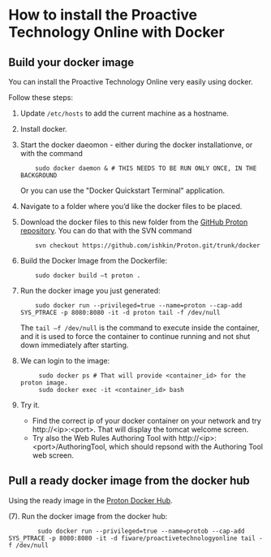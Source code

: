 # How to install the Proactive Technology Online with Docker

## Build your docker image

You can install the Proactive Technology Online very easily using docker. 

Follow these steps:

1.  Update `/etc/hosts` to add the current machine as a hostname.

2.	Install docker. 
3.	Start the docker daeomon - either during the docker installationve, or with the command

            sudo docker daemon & # THIS NEEDS TO BE RUN ONLY ONCE, IN THE BACKGROUND
    
    Or you can use the "Docker Quickstart Terminal" application.

4.	Navigate to a folder where you’d like the docker files to be placed.

5.	Download the docker files to this new folder from the [GitHub Proton repository](https://github.com/ishkin/Proton/tree/master/docker). You can do that with the SVN command

            svn checkout https://github.com/ishkin/Proton.git/trunk/docker

6.	Build the Docker Image from the Dockerfile:

            sudo docker build –t proton .

7.	Run the docker image you just generated:

            sudo docker run --privileged=true --name=proton --cap-add SYS_PTRACE -p 8080:8080 -it -d proton tail -f /dev/null
    
    The `tail –f /dev/null` is the command to execute inside the container, and it is used to force the container to continue running and not shut down immediately after starting.
    
8. We can login to the image:

            sudo docker ps # That will provide <container_id> for the proton image.
            sudo docker exec -it <container_id> bash
            
9. Try it.
     * Find the correct ip of your docker container on your network and try http://\<ip\>:\<port\>. That will display the tomcat welcome screen.
     * Try also the Web Rules Authoring Tool with http://\<ip\>:\<port\>/AuthoringTool, which should repsond with the Authoring Tool web screen.

## Pull a ready docker image from the docker hub

Using the ready image in the [Proton Docker Hub](https://hub.docker.com/r/fiware/proactivetechnologyonline/).

(7). Run the docker image from the docker hub:

            sudo docker run --privileged=true --name=protob --cap-add SYS_PTRACE -p 8080:8080 -it -d fiware/proactivetechnologyonline tail -f /dev/null
    
    
